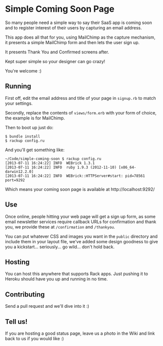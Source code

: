 # Simple Coming Soon Page

So many people need a simple way to say their SaaS app is coming soon and to
register interest of their users by capturing an email address.

This app does all that for you, using MailChimp as the capture mechanism, it
presents a simple MailChimp form and then lets the user sign up.

It presents Thank You and Confirmed screens after.

Kept super simple so your designer can go crazy!

You're welcome :)

## Running

First off, edit the email address and title of your page in `signup.rb` to match your settings.

Secondly, replace the contents of `views/form.erb` with your form of choice, the example
is for MailChimp.

Then to boot up just do:

    $ bundle install
    $ rackup config.ru

And you'll get something like:

    ~/Code/simple-coming-soon $ rackup config.ru
    [2013-07-11 16:24:22] INFO  WEBrick 1.3.1
    [2013-07-11 16:24:22] INFO  ruby 1.9.3 (2012-11-10) [x86_64-darwin12.2.0]
    [2013-07-11 16:24:22] INFO  WEBrick::HTTPServer#start: pid=78561 port=9292

Which means your coming soon page is available at http://localhost:9292/

## Use

Once online, people hitting your web page will get a sign up form, as some email
newsletter services require callback URLs for confirmation and thank you, we provide
these at `/confirmation` and `/thankyou`.

You can put whatever CSS and images you want in the `public` directory and include
them in your layout file, we've added some design goodness to give you a kickstart...
seriously... go wild... don't hold back.

## Hosting

You can host this anywhere that supports Rack apps.  Just pushing it to Heroku
should have you up and running in no time.


## Contributing

Send a pull request and we'll dive into it :)

## Tell us!

If you are hosting a good status page, leave us a photo in the Wiki and link back to
us if you would like :)
